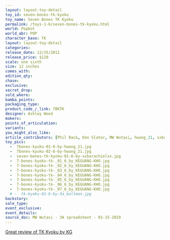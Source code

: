 ```yaml
---
layout: layout-toy-detail 
toy_id: seven-bones-tk-kyoku
toy_name: Seven Bones TK Kyoku
permalink: /toys-1-6/seven-bones-tk-kyoku.html
world: Popbot
world_abr: POP
character_base: TK
layout: layout-toy-detail
categories: 
release_date: 12/15/2011
release_price: $120 
scale: one sixth
size: 12 inches
comes_with: 
edition_qty: 
chase: 
exclusive: 
secret_drop: 
sold_where: 
bamba_points: 
packaging_type: 
product_code_/_link: 7BKTK
designer: Ashley Wood
makers: 
points_of_articulation: 
variants: 
you_might_also_like: 
article_contributors: [Phil Back, Don Slater, MW Wutasi, hwang_21, xxbarachielxx, Keguang Kho]
toy_pics: 
  -  7bones-kyuku-01-6-by-hwang_21.jpg
  -  7bones-kyuku-02-6-by-hwang_21.jpg
  -  seven-bones-tk-kyoku-01-6-by-xxbarachielxx.jpg
  -  7-bones-kyoku-tk-_01_6_by_KEGUANG-KHO.jpg
  -  7-bones-kyoku-tk-_02_6_by_KEGUANG-KHO.jpg
  -  7-bones-kyoku-tk-_03_6_by_KEGUANG-KHO.jpg
  -  7-bones-kyoku-tk-_04_6_by_KEGUANG-KHO.jpg
  -  7-bones-kyoku-tk-_05_6_by_KEGUANG-KHO.jpg
  -  7-bones-kyoku-tk-_06_6_by_KEGUANG-KHO.jpg
  -  7-bones-kyoku-tk-_07_6_by_KEGUANG-KHO.jpg
  # -  tk-kyoku-01-6-by-3a_boltman.jpg
backstory: 
sale_type: 
event_exclusive: 
event_details: 
source_doc: MW Wutasi - 3A spreadsheet - 01-15-2019
---
```

<a href="http://luvlifetoys.blogspot.com/2012/10/threea-popbot-7-bones-kyoku.html" target="_blank">Great review of TK Kyoku by KG</a>
